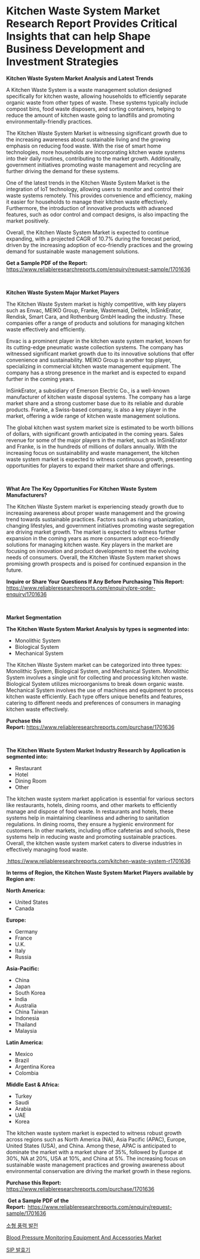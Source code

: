 <p><h1>Kitchen Waste System Market Research Report Provides Critical Insights that can help Shape Business Development and Investment Strategies</h1></p><p><strong>Kitchen Waste System Market Analysis and Latest Trends</strong></p>
<p><p>A Kitchen Waste System is a waste management solution designed specifically for kitchen waste, allowing households to efficiently separate organic waste from other types of waste. These systems typically include compost bins, food waste disposers, and sorting containers, helping to reduce the amount of kitchen waste going to landfills and promoting environmentally-friendly practices.</p><p>The Kitchen Waste System Market is witnessing significant growth due to the increasing awareness about sustainable living and the growing emphasis on reducing food waste. With the rise of smart home technologies, more households are incorporating kitchen waste systems into their daily routines, contributing to the market growth. Additionally, government initiatives promoting waste management and recycling are further driving the demand for these systems.</p><p>One of the latest trends in the Kitchen Waste System Market is the integration of IoT technology, allowing users to monitor and control their waste systems remotely. This provides convenience and efficiency, making it easier for households to manage their kitchen waste effectively. Furthermore, the introduction of innovative products with advanced features, such as odor control and compact designs, is also impacting the market positively.</p><p>Overall, the Kitchen Waste System Market is expected to continue expanding, with a projected CAGR of 10.7% during the forecast period, driven by the increasing adoption of eco-friendly practices and the growing demand for sustainable waste management solutions.</p></p>
<p><strong>Get a Sample PDF of the Report:&nbsp;</strong> <a href="https://www.reliableresearchreports.com/enquiry/request-sample/1701636">https://www.reliableresearchreports.com/enquiry/request-sample/1701636</a></p>
<p>&nbsp;</p>
<p><strong>Kitchen Waste System Major Market Players</strong></p>
<p><p>The Kitchen Waste System market is highly competitive, with key players such as Envac, MEIKO Group, Franke, Wastemaid, Delitek, InSinkErator, Rendisk, Smart Cara, and Rothenburg GmbH leading the industry. These companies offer a range of products and solutions for managing kitchen waste effectively and efficiently.</p><p>Envac is a prominent player in the kitchen waste system market, known for its cutting-edge pneumatic waste collection systems. The company has witnessed significant market growth due to its innovative solutions that offer convenience and sustainability. MEIKO Group is another top player, specializing in commercial kitchen waste management equipment. The company has a strong presence in the market and is expected to expand further in the coming years.</p><p>InSinkErator, a subsidiary of Emerson Electric Co., is a well-known manufacturer of kitchen waste disposal systems. The company has a large market share and a strong customer base due to its reliable and durable products. Franke, a Swiss-based company, is also a key player in the market, offering a wide range of kitchen waste management solutions.</p><p>The global kitchen wast system market size is estimated to be worth billions of dollars, with significant growth anticipated in the coming years. Sales revenue for some of the major players in the market, such as InSinkErator and Franke, is in the hundreds of millions of dollars annually. With the increasing focus on sustainability and waste management, the kitchen waste system market is expected to witness continuous growth, presenting opportunities for players to expand their market share and offerings.</p></p>
<p>&nbsp;</p>
<p><strong>What Are The Key Opportunities For Kitchen Waste System Manufacturers?</strong></p>
<p><p>The Kitchen Waste System market is experiencing steady growth due to increasing awareness about proper waste management and the growing trend towards sustainable practices. Factors such as rising urbanization, changing lifestyles, and government initiatives promoting waste segregation are driving market growth. The market is expected to witness further expansion in the coming years as more consumers adopt eco-friendly solutions for managing kitchen waste. Key players in the market are focusing on innovation and product development to meet the evolving needs of consumers. Overall, the Kitchen Waste System market shows promising growth prospects and is poised for continued expansion in the future.</p></p>
<p><strong>Inquire or Share Your Questions If Any Before Purchasing This Report:</strong> <a href="https://www.reliableresearchreports.com/enquiry/pre-order-enquiry/1701636">https://www.reliableresearchreports.com/enquiry/pre-order-enquiry/1701636</a></p>
<p>&nbsp;</p>
<p><strong>Market Segmentation</strong></p>
<p><strong>The Kitchen Waste System Market Analysis by types is segmented into:</strong></p>
<p><ul><li>Monolithic System</li><li>Biological System</li><li>Mechanical System</li></ul></p>
<p><p>The Kitchen Waste System market can be categorized into three types: Monolithic System, Biological System, and Mechanical System. Monolithic System involves a single unit for collecting and processing kitchen waste. Biological System utilizes microorganisms to break down organic waste. Mechanical System involves the use of machines and equipment to process kitchen waste efficiently. Each type offers unique benefits and features, catering to different needs and preferences of consumers in managing kitchen waste effectively.</p></p>
<p><strong>Purchase this Report:&nbsp;</strong><a href="https://www.reliableresearchreports.com/purchase/1701636">https://www.reliableresearchreports.com/purchase/1701636</a></p>
<p>&nbsp;</p>
<p><strong>The Kitchen Waste System Market Industry Research by Application is segmented into:</strong></p>
<p><ul><li>Restaurant</li><li>Hotel</li><li>Dining Room</li><li>Other</li></ul></p>
<p><p>The kitchen waste system market application is essential for various sectors like restaurants, hotels, dining rooms, and other markets to efficiently manage and dispose of food waste. In restaurants and hotels, these systems help in maintaining cleanliness and adhering to sanitation regulations. In dining rooms, they ensure a hygienic environment for customers. In other markets, including office cafeterias and schools, these systems help in reducing waste and promoting sustainable practices. Overall, the kitchen waste system market caters to diverse industries in effectively managing food waste.</p></p>
<p><a href="https://www.reliableresearchreports.com/kitchen-waste-system-r1701636">&nbsp;https://www.reliableresearchreports.com/kitchen-waste-system-r1701636</a></p>
<p><strong>In terms of Region, the Kitchen Waste System Market Players available by Region are:</strong></p>
<p>
    <p> <strong> North America: </strong>
        <ul>
            <li>United States</li>
            <li>Canada</li>
        </ul>
        </p> 
    <p> <strong> Europe: </strong>
        <ul>
            <li>Germany</li>
            <li>France</li>
            <li>U.K.</li>
            <li>Italy</li>
            <li>Russia</li>
        </ul>
        </p> 
    <p> <strong> Asia-Pacific: </strong>
        <ul>
            <li>China</li>
            <li>Japan</li>
            <li>South Korea</li>
            <li>India</li>
            <li>Australia</li>
            <li>China Taiwan</li>
            <li>Indonesia</li>
            <li>Thailand</li>
            <li>Malaysia</li>
        </ul>
        </p> 
    <p> <strong> Latin America: </strong>
        <ul>
            <li>Mexico</li>
            <li>Brazil</li>
            <li>Argentina Korea</li>
            <li>Colombia</li>
        </ul>
        </p> 
    <p> <strong> Middle East & Africa: </strong>
        <ul>
            <li>Turkey</li>
            <li>Saudi</li>
            <li>Arabia</li>
            <li>UAE</li>
            <li>Korea</li>
        </ul>
    </p>
    </p>
<p><p>The kitchen waste system market is expected to witness robust growth across regions such as North America (NA), Asia Pacific (APAC), Europe, United States (USA), and China. Among these, APAC is anticipated to dominate the market with a market share of 35%, followed by Europe at 30%, NA at 20%, USA at 10%, and China at 5%. The increasing focus on sustainable waste management practices and growing awareness about environmental conservation are driving the market growth in these regions.</p></p>
<p><strong>Purchase this Report: </strong><a href="https://www.reliableresearchreports.com/purchase/1701636">https://www.reliableresearchreports.com/purchase/1701636</a></p>
<p>&nbsp;<strong>Get a Sample PDF of the Report:&nbsp;&nbsp;</strong><a href="https://www.reliableresearchreports.com/enquiry/request-sample/1701636">https://www.reliableresearchreports.com/enquiry/request-sample/1701636</a></p>
<p><strong></strong></p>
<p><p><a href="https://medium.com/@joanacasper2001/%EC%9E%91%EC%9D%80-%ED%92%8D%EB%A0%A5-%EB%B0%9C%EC%A0%84-%EC%8B%9C%EC%9E%A5-%EA%B7%9C%EB%AA%A8-%EB%B0%8F-%EC%8B%9C%EC%9E%A5-%EB%8F%99%ED%96%A5-%EC%A0%84%EB%B0%98%EC%A0%81%EC%9D%B8-%EC%82%B0%EC%97%85-%EA%B0%9C%EC%9A%94-2024%EB%85%84%EB%B6%80%ED%84%B0-2031%EB%85%84%EA%B9%8C%EC%A7%80-841e2856c879">소형 풍력 발전</a></p><p><a href="https://noble-drawer-34c.notion.site/Blood-Pressure-Monitoring-Equipment-And-Accessories-Market-Trends-Forecast-and-Competitive-Analys-43e03f89ad744d41885cbc78995a4a51">Blood Pressure Monitoring Equipment And Accessories Market</a></p><p><a href="https://medium.com/@bub56567/sip-%EB%B0%9C%ED%9A%A8%EA%B8%B0-%EC%8B%9C%EC%9E%A5-%EC%A1%B0%EC%82%AC-%EB%B3%B4%EA%B3%A0%EC%84%9C-%EA%B7%B8-%EC%97%AD%EC%82%AC-%EB%B0%8F-2024%EB%85%84%EB%B6%80%ED%84%B0-2031%EB%85%84%EA%B9%8C%EC%A7%80%EC%9D%98-%EC%98%88%EC%B8%A1-352ecd9fa9b3">SIP 발효기</a></p></p>
